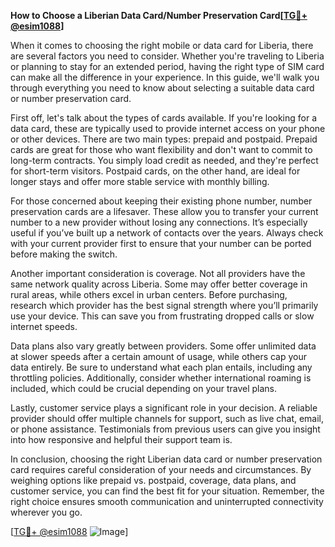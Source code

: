 **How to Choose a Liberian Data Card/Number Preservation Card[[TG💪+ @esim1088](https://t.me/s/esim1088)]**

When it comes to choosing the right mobile or data card for Liberia, there are several factors you need to consider. Whether you're traveling to Liberia or planning to stay for an extended period, having the right type of SIM card can make all the difference in your experience. In this guide, we'll walk you through everything you need to know about selecting a suitable data card or number preservation card.

First off, let's talk about the types of cards available. If you're looking for a data card, these are typically used to provide internet access on your phone or other devices. There are two main types: prepaid and postpaid. Prepaid cards are great for those who want flexibility and don't want to commit to long-term contracts. You simply load credit as needed, and they're perfect for short-term visitors. Postpaid cards, on the other hand, are ideal for longer stays and offer more stable service with monthly billing.

For those concerned about keeping their existing phone number, number preservation cards are a lifesaver. These allow you to transfer your current number to a new provider without losing any connections. It’s especially useful if you’ve built up a network of contacts over the years. Always check with your current provider first to ensure that your number can be ported before making the switch.

Another important consideration is coverage. Not all providers have the same network quality across Liberia. Some may offer better coverage in rural areas, while others excel in urban centers. Before purchasing, research which provider has the best signal strength where you’ll primarily use your device. This can save you from frustrating dropped calls or slow internet speeds.

Data plans also vary greatly between providers. Some offer unlimited data at slower speeds after a certain amount of usage, while others cap your data entirely. Be sure to understand what each plan entails, including any throttling policies. Additionally, consider whether international roaming is included, which could be crucial depending on your travel plans.

Lastly, customer service plays a significant role in your decision. A reliable provider should offer multiple channels for support, such as live chat, email, or phone assistance. Testimonials from previous users can give you insight into how responsive and helpful their support team is.

In conclusion, choosing the right Liberian data card or number preservation card requires careful consideration of your needs and circumstances. By weighing options like prepaid vs. postpaid, coverage, data plans, and customer service, you can find the best fit for your situation. Remember, the right choice ensures smooth communication and uninterrupted connectivity wherever you go.

[[TG💪+ @esim1088](https://t.me/s/esim1088) ![Image](https://i.postimg.cc/Y0z9fWf4/image.png)]